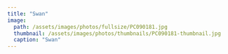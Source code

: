 ```yaml
---
title: "Swan"
image: 
  path: /assets/images/photos/fullsize/PC090181.jpg
  thumbnail: /assets/images/photos/thumbnails/PC090181-thumbnail.jpg
  caption: "Swan"
---
```

